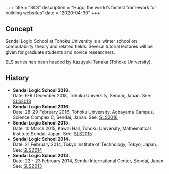 +++
title = "SLS"
description = "Hugo, the world’s fastest framework for building websites"
date = "2020-04-30"
+++

## Concept

Sendai Logic School at Tohoku University is a winter school on computability theory and related fields. Several tutorial lectures will be given for graduate students and novice researchers.

SLS series has been headed by Kazuyuki Tanaka (Tohoku University).

## History

- **Sendai Logic School 2018.** \
Date: 6-9 December 2018, Tohoku University, Sendai, Japan. See: [SLS2018](http://www.sendailogic.com/SLS2018/)
- **Sendai Logic School 2016.** \
Date: 28-29 February 2016, Tohoku University, Aobayama Campus, Science Complex C, Sendai, Japan. See: [SLS2016](http://www.sendailogic.com/SLS2016/)
- **Sendai Logic School 2015.** \
Date: 10 March 2015, Kawai Hall, Tohoku University, Mathematical Institute,Sendai, Japan. See: [SLS2015](http://www.math.tohoku.ac.jp/~tanaka/SLS2015.html)
- **Sendai Logic School 2014.** \
Date: 21 February 2014, Tokyo Institute of Technology, Tokyo, Japan. See: [SLS2014](http://www.sendailogic.com/SLS2014/)
- **Sendai Logic School 2013.** \
Date: 22 - 23 February 2014, Sendai International Center, Sendai, Japan. See: [SLS2013](http://www.sendailogic.com/SLS2013/)